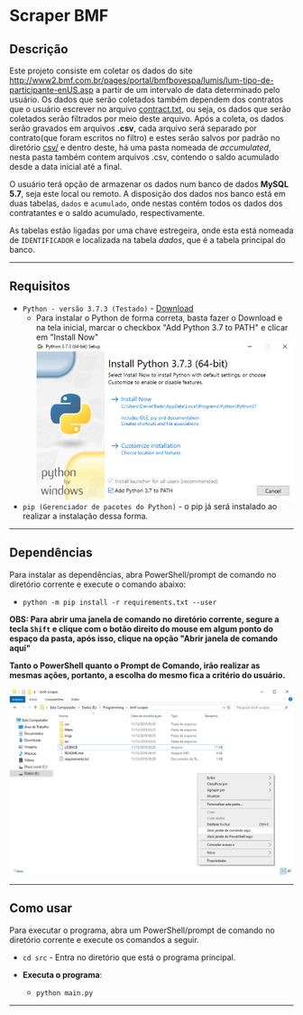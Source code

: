 # Scraper BMF

## Descrição
Este projeto consiste em coletar os dados do site http://www2.bmf.com.br/pages/portal/bmfbovespa/lumis/lum-tipo-de-participante-enUS.asp a partir de um intervalo de data determinado pelo usuário. Os dados que serão coletados também dependem dos contratos que o usuário escrever no arquivo [contract.txt](filters/contract.txt), ou seja, os dados que serão coletados serão filtrados por meio deste arquivo. Após a coleta, os dados serão gravados em arquivos **.csv**, cada arquivo será separado por contrato(que foram escritos no filtro) e estes serão salvos por padrão no diretório [csv/](csv/) e dentro deste, há uma pasta nomeada de *accumulated*, nesta pasta também contem arquivos .csv, contendo o saldo acumulado desde a data inicial até a final.

O usuário terá opção de armazenar os dados num banco de dados **MySQL 5.7**, seja este local ou remoto. A disposição dos dados nos banco está em duas tabelas, `dados` e `acumulado`, onde nestas contém todos os dados dos contratantes e o saldo acumulado, respectivamente.

As tabelas estão ligadas por uma chave estregeira, onde esta está nomeada de `IDENTIFICADOR` e localizada na tabela *dados*, que é a tabela principal do banco.

---
## Requisitos
* `Python - versão 3.7.3 (Testado)` - [Download](https://www.python.org/ftp/python/3.7.3/python-3.7.3-amd64.exe)
    * Para instalar o Python de forma correta, basta fazer o Download e na tela inicial, marcar o checkbox "Add Python 3.7 to PATH" e clicar em "Install Now"
    ![](imgs/install.png)
* `pip (Gerenciador de pacotes do Python)` - o pip já será instalado ao realizar a instalação dessa forma.

---
## Dependências

Para instalar as dependências, abra PowerShell/prompt de comando no diretório corrente e execute o comando abaixo:

* `python -m pip install -r requirements.txt --user`

**OBS: Para abrir uma janela de comando no diretório corrente, segure a tecla `Shift` e clique com o botão direito do mouse em algum ponto do espaço da pasta, após isso, clique na opção "Abrir janela de comando aqui"**

**Tanto o PowerShell quanto o Prompt de Comando, irão realizar as mesmas ações, portanto, a escolha do mesmo fica a critério do usuário.**

![](imgs/command.png)

---
## Como usar

Para executar o programa, abra um PowerShell/prompt de comando no diretório corrente e execute os comandos a seguir.

* `cd src` - Entra no diretório que está o programa principal.

* **Executa o programa**:
    
    * `python main.py` 


---